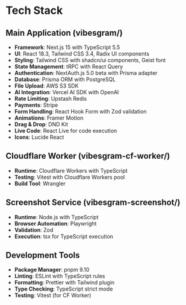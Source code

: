 # Tech Stack

## Main Application (vibesgram/)
- **Framework**: Next.js 15 with TypeScript 5.5
- **UI**: React 18.3, Tailwind CSS 3.4, Radix UI components
- **Styling**: Tailwind CSS with shadcn/ui components, Geist font
- **State Management**: tRPC with React Query
- **Authentication**: NextAuth.js 5.0 beta with Prisma adapter
- **Database**: Prisma ORM with PostgreSQL
- **File Upload**: AWS S3 SDK
- **AI Integration**: Vercel AI SDK with OpenAI
- **Rate Limiting**: Upstash Redis
- **Payments**: Stripe
- **Form Handling**: React Hook Form with Zod validation
- **Animations**: Framer Motion
- **Drag & Drop**: DND Kit
- **Live Code**: React Live for code execution
- **Icons**: Lucide React

## Cloudflare Worker (vibesgram-cf-worker/)
- **Runtime**: Cloudflare Workers with TypeScript
- **Testing**: Vitest with Cloudflare Workers pool
- **Build Tool**: Wrangler

## Screenshot Service (vibesgram-screenshot/)
- **Runtime**: Node.js with TypeScript
- **Browser Automation**: Playwright
- **Validation**: Zod
- **Execution**: tsx for TypeScript execution

## Development Tools
- **Package Manager**: pnpm 9.10
- **Linting**: ESLint with TypeScript rules
- **Formatting**: Prettier with Tailwind plugin
- **Type Checking**: TypeScript strict mode
- **Testing**: Vitest (for CF Worker)